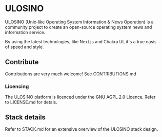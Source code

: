 # ULOSINO

ULOSINO (Unix-like Operating System Information & News Operation) is a community project to create an open-source operating system news and information service.

By using the latest technologies, like Next.js and Chakra UI, it's a true oasis of speed and style.

## Contribute

Contributions are very much welcome! See CONTRIBUTIONS.md

### Licencing

The ULOSINO platform is licenced under the GNU AGPL 2.0 Licence. Refer to LICENSE.md for detals.

## Stack details

Refer to STACK.md for an extensive overview of the ULOSINO stack design.
